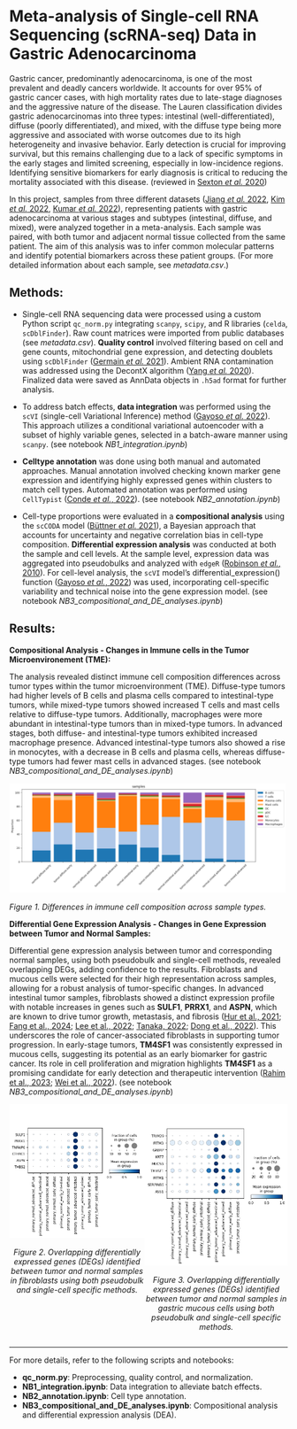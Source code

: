 # **Meta-analysis of Single-cell RNA Sequencing (scRNA-seq) Data in Gastric Adenocarcinoma**

Gastric cancer, predominantly adenocarcinoma, is one of the most prevalent and deadly cancers worldwide. It accounts for over 95% of gastric cancer cases, with high mortality rates due to late-stage diagnoses and the aggressive nature of the disease. The Lauren classification divides gastric adenocarcinomas into three types: intestinal (well-differentiated), diffuse (poorly differentiated), and mixed, with the diffuse type being more aggressive and associated with worse outcomes due to its high heterogeneity and invasive behavior. Early detection is crucial for improving survival, but this remains challenging due to a lack of specific symptoms in the early stages and limited screening, especially in low-incidence regions. Identifying sensitive biomarkers for early diagnosis is critical to reducing the mortality associated with this disease. (reviewed in [Sexton *et al.* 2020](http://doi.org/10.1007/s10555-020-09925-3))

In this project, samples from three different datasets ([Jiang *et al.* 2022](https://doi.org/10.1002/ctm2.730), [Kim *et al.* 2022](https://doi.org/10.1038/s41698-022-00251-1), [Kumar *et al.* 2022](http://doi.org/10.1158/2159-8290.CD-21-0683)), representing patients with gastric adenocarcinoma at various stages and subtypes (intestinal, diffuse, and mixed), were analyzed together in a meta-analysis. Each sample was paired, with both tumor and adjacent normal tissue collected from the same patient. The aim of this analysis was to infer common molecular patterns and identify potential biomarkers across these patient groups. (For more detailed information about each sample, see *metadata.csv*.)

Methods:
- 
* Single-cell RNA sequencing data were processed using a custom Python script `qc_norm.py` integrating `scanpy`, `scipy`, and R libraries (`celda`, `scDblFinder`). Raw count matrices were imported from public databases (see *metadata.csv*). **Quality control** involved filtering based on cell and gene counts, mitochondrial gene expression, and detecting doublets using `scDblFinder` ([Germain *et al.* 2021](http://doi.org/10.12688/f1000research.73600.2)). Ambient RNA contamination was addressed using the DecontX algorithm ([Yang *et al.* 2020](https://doi.org/10.1186/s13059-020-1950-6,)). Finalized data were saved as AnnData objects in `.h5ad` format for further analysis. 

* To address batch effects, **data integration** was performed using the `scVI` (single-cell Variational Inference) method ([Gayoso *et al.* 2022](http://doi.org/10.1038/s41587-021-01206-w)). This approach utilizes a conditional variational autoencoder with a subset of highly variable genes, selected in a batch-aware manner using `scanpy`. (see notebook *NB1_integration.ipynb*) 
* **Celltype annotation** was done using both manual and automated approaches. Manual annotation involved checking known marker gene expression and identifying highly expressed genes within clusters to match cell types. Automated annotation was performed using `CellTypist` ([Conde *et al.*, 2022](http://doi.org/10.1126/science.abl5197)). (see notebook *NB2_annotation.ipynb*)

* Cell-type proportions were evaluated in a **compositional analysis** using the `scCODA` model ([Büttner *et al.* 2021]( https://doi.org/10.1038/s41467-021-27150-6)), a Bayesian approach that accounts for uncertainty and negative correlation bias in cell-type composition. **Differential expression analysis** was conducted at both the sample and cell levels. At the sample level, expression data was aggregated into pseudobulks and analyzed with `edgeR` ([Robinson *et al.*, 2010](https://doi.org/10.1093/bioinformatics/btp616)). For cell-level analysis, the `scVI` model’s differential_expression() function ([Gayoso *et al.*, 2022](http://doi.org/10.1038/s41587-021-01206-w)) was used, incorporating cell-specific variability and technical noise into the gene expression model. (see notebook *NB3_compositional_and_DE_analyses.ipynb*)

Results:
-

**Compositional Analysis - Changes in Immune cells in the Tumor Microenvironement (TME):**

The analysis revealed distinct immune cell composition differences across tumor types within the tumor microenvironment (TME). Diffuse-type tumors had higher levels of B cells and plasma cells compared to intestinal-type tumors, while mixed-type tumors showed increased T cells and mast cells relative to diffuse-type tumors. Additionally, macrophages were more abundant in intestinal-type tumors than in mixed-type tumors. In advanced stages, both diffuse- and intestinal-type tumors exhibited increased macrophage presence. Advanced intestinal-type tumors also showed a rise in monocytes, with a decrease in B cells and plasma cells, whereas diffuse-type tumors had fewer mast cells in advanced stages. (see notebook *NB3_compositional_and_DE_analyses.ipynb*)

<img src='figures/sccoda_barplot.png' alt='compositional_analysis_barplot' width='500'/>

*Figure 1. Differences in immune cell composition across sample types.*

**Differential Gene Expression Analysis - Changes in Gene Expression between Tumor and Normal Samples:**

Differential gene expression analysis between tumor and corresponding normal samples, using both pseudobulk and single-cell methods, revealed overlapping DEGs, adding confidence to the results. Fibroblasts and mucous cells were selected for their high representation across samples, allowing for a robust analysis of tumor-specific changes.
In advanced intestinal tumor samples, fibroblasts showed a distinct expression profile with notable increases in genes such as **SULF1**, **PRRX1**, and **ASPN**, which are known to drive tumor growth, metastasis, and fibrosis ([Hur et al., 2021](https://doi.org/10.1002/path.4055); [Fang et al., 2024](https://doi.org/10.1038/s41420-024-01882-y); [Lee et al., 2022](https://doi.org/10.1038/s41467-022-30484-4); [Tanaka, 2022](https://doi.org/10.1111/pin.13211); [Dong et al., 2022](https://doi.org/10.3389/fbioe.2022.1025546)). This underscores the role of cancer-associated fibroblasts in supporting tumor progression.
In early-stage tumors, **TM4SF1** was consistently expressed in mucous cells, suggesting its potential as an early biomarker for gastric cancer. Its role in cell proliferation and migration highlights **TM4SF1** as a promising candidate for early detection and therapeutic intervention ([Rahim et al., 2023](https://doi.org/10.3390/ph16010110); [Wei et al., 2022](https://doi.org/10.1016/j.mrfmmm.2022.111802)). (see notebook *NB3_compositional_and_DE_analyses.ipynb*)




<div style="display: flex; justify-content: space-around;">
  <div>
    <img src='figures/deg_overlap_fibroblasts.png' alt='deg_overlap_dotplot_fibro' width='300'/>
    <p style="text-align: center;"><em>Figure 2. Overlapping differentially expressed genes (DEGs) identified between tumor and normal samples in fibroblasts using both pseudobulk and single-cell specific methods.</em></p>
  </div>
  <div>
    <img src='figures/deg_overlap_mucous_cells.png' alt='deg_overlap_dotplot_mucous' width='300'/>
    <p style="text-align: center;"><em>Figure 3. Overlapping differentially expressed genes (DEGs) identified between tumor and normal samples in gastric mucous cells using both pseudobulk and single-cell specific methods.</em></p>
  </div>
</div>

---

For more details, refer to the following scripts and notebooks:

- **qc_norm.py**: Preprocessing, quality control, and normalization.
- **NB1_integration.ipynb**: Data integration to alleviate batch effects.
- **NB2_annotation.ipynb**: Cell type annotation.
- **NB3_compositional_and_DE_analyses.ipynb**: Compositional analysis and differential expression analysis (DEA).
